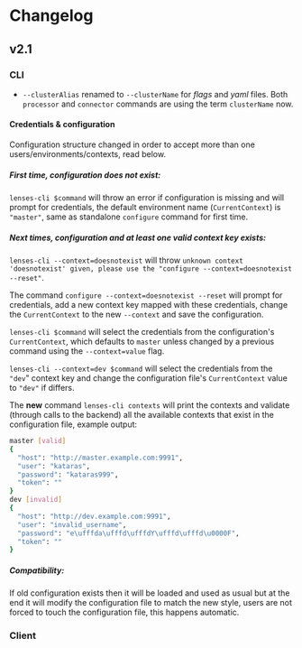 # Changelog

## v2.1

### CLI

- `--clusterAlias` renamed to `--clusterName` for *flags* and *yaml* files. Both `processor` and `connector` commands are using the term `clusterName` now.

#### Credentials & configuration

Configuration structure changed in order to accept more than one users/environments/contexts, read below.

##### First time, configuration does not exist:

`lenses-cli $command` will throw an error if configuration is missing and will prompt for credentials, the default environment name (`CurrentContext`) is `"master"`, same as standalone `configure` command for first time.

##### Next times, configuration and at least one valid context key exists:

`lenses-cli --context=doesnotexist` will throw `unknown context 'doesnotexist' given, please use the "configure --context=doesnotexist --reset"`. 

The command `configure --context=doesnotexist --reset` will prompt for credentials, add a new context key mapped with these credentials, change the `CurrentContext` to the new `--context` and save the configuration. 

`lenses-cli $command` will select the credentials from the configuration's `CurrentContext`, which defaults to `master` unless changed by a previous command using the `--context=value` flag.

`lenses-cli --context=dev $command` will select the credentials from the `"dev`" context key and change the configuration file's `CurrentContext` value to `"dev"` if differs.

The **new** command `lenses-cli contexts` will print the contexts and validate (through calls to the backend) all the available contexts that exist in the configuration file, example output:

```sh
master [valid]
{
  "host": "http://master.example.com:9991",
  "user": "kataras",
  "password": "kataras999",
  "token": ""
}
dev [invalid]
{
  "host": "http://dev.example.com:9991",
  "user": "invalid_username",
  "password": "e\ufffda\ufffd\ufffdY\ufffd\ufffd\u0000F",
  "token": ""
}
```

##### Compatibility:

If old configuration exists then it will be loaded and used as usual but at the end it will modify the configuration file to match the new style, users are not forced to touch the configuration file, this happens automatic.

### Client